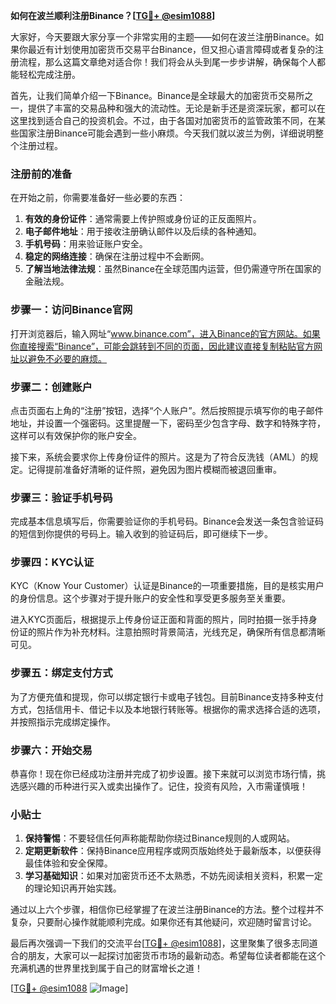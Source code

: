 **如何在波兰顺利注册Binance？[[TG💪+ @esim1088](https://t.me/s/esim1088)]**

大家好，今天要跟大家分享一个非常实用的主题——如何在波兰注册Binance。如果你最近有计划使用加密货币交易平台Binance，但又担心语言障碍或者复杂的注册流程，那么这篇文章绝对适合你！我们将会从头到尾一步步讲解，确保每个人都能轻松完成注册。

首先，让我们简单介绍一下Binance。Binance是全球最大的加密货币交易所之一，提供了丰富的交易品种和强大的流动性。无论是新手还是资深玩家，都可以在这里找到适合自己的投资机会。不过，由于各国对加密货币的监管政策不同，在某些国家注册Binance可能会遇到一些小麻烦。今天我们就以波兰为例，详细说明整个注册过程。

### 注册前的准备

在开始之前，你需要准备好一些必要的东西：

1. **有效的身份证件**：通常需要上传护照或身份证的正反面照片。
2. **电子邮件地址**：用于接收注册确认邮件以及后续的各种通知。
3. **手机号码**：用来验证账户安全。
4. **稳定的网络连接**：确保在注册过程中不会断网。
5. **了解当地法律法规**：虽然Binance在全球范围内运营，但仍需遵守所在国家的金融法规。

### 步骤一：访问Binance官网

打开浏览器后，输入网址“www.binance.com”，进入Binance的官方网站。如果你直接搜索“Binance”，可能会跳转到不同的页面，因此建议直接复制粘贴官方网址以避免不必要的麻烦。

### 步骤二：创建账户

点击页面右上角的“注册”按钮，选择“个人账户”。然后按照提示填写你的电子邮件地址，并设置一个强密码。这里提醒一下，密码至少包含字母、数字和特殊字符，这样可以有效保护你的账户安全。

接下来，系统会要求你上传身份证件的照片。这是为了符合反洗钱（AML）的规定。记得提前准备好清晰的证件照，避免因为图片模糊而被退回重审。

### 步骤三：验证手机号码

完成基本信息填写后，你需要验证你的手机号码。Binance会发送一条包含验证码的短信到你提供的号码上。输入收到的验证码后，即可继续下一步。

### 步骤四：KYC认证

KYC（Know Your Customer）认证是Binance的一项重要措施，目的是核实用户的身份信息。这个步骤对于提升账户的安全性和享受更多服务至关重要。

进入KYC页面后，根据提示上传身份证正面和背面的照片，同时拍摄一张手持身份证的照片作为补充材料。注意拍照时背景简洁，光线充足，确保所有信息都清晰可见。

### 步骤五：绑定支付方式

为了方便充值和提现，你可以绑定银行卡或电子钱包。目前Binance支持多种支付方式，包括信用卡、借记卡以及本地银行转账等。根据你的需求选择合适的选项，并按照指示完成绑定操作。

### 步骤六：开始交易

恭喜你！现在你已经成功注册并完成了初步设置。接下来就可以浏览市场行情，挑选感兴趣的币种进行买入或卖出操作了。记住，投资有风险，入市需谨慎哦！

### 小贴士

1. **保持警惕**：不要轻信任何声称能帮助你绕过Binance规则的人或网站。
2. **定期更新软件**：保持Binance应用程序或网页版始终处于最新版本，以便获得最佳体验和安全保障。
3. **学习基础知识**：如果对加密货币还不太熟悉，不妨先阅读相关资料，积累一定的理论知识再开始实践。

通过以上六个步骤，相信你已经掌握了在波兰注册Binance的方法。整个过程并不复杂，只要耐心操作就能顺利完成。如果你还有其他疑问，欢迎随时留言讨论。

最后再次强调一下我们的交流平台[[TG💪+ @esim1088](https://t.me/s/esim1088)]，这里聚集了很多志同道合的朋友，大家可以一起探讨加密货币市场的最新动态。希望每位读者都能在这个充满机遇的世界里找到属于自己的财富增长之道！

[[TG💪+ @esim1088](https://t.me/s/esim1088) ![Image](https://i.postimg.cc/4NQfJmqS/Snipaste-2025-05-13-00-14-12.png)]